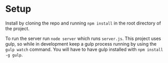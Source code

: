 # Setup

Install by cloning the repo and running `npm install` in the root directory of the project.

To run the server run `node server` which runs `server.js`.  This project uses gulp, so while in
development keep a gulp process running by using the `gulp watch` command.  You will have to have gulp
installed with `npm install -g gulp`.
